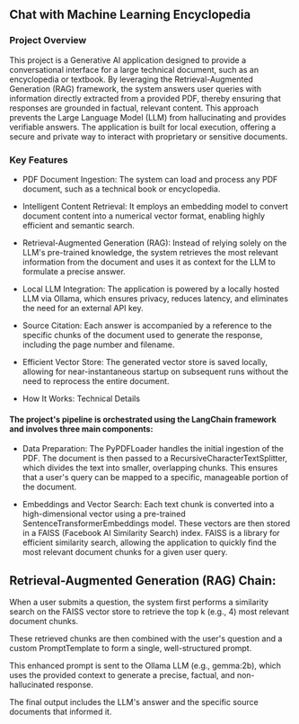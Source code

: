 ## Chat with Machine Learning Encyclopedia

### Project Overview

This project is a Generative AI application designed to provide a conversational interface for a large technical document, such as an encyclopedia or textbook. By leveraging the Retrieval-Augmented Generation (RAG) framework, the system answers user queries with information directly extracted from a provided PDF, thereby ensuring that responses are grounded in factual, relevant content. This approach prevents the Large Language Model (LLM) from hallucinating and provides verifiable answers. The application is built for local execution, offering a secure and private way to interact with proprietary or sensitive documents.

### Key Features

* PDF Document Ingestion: The system can load and process any PDF document, such as a technical book or encyclopedia.

* Intelligent Content Retrieval: It employs an embedding model to convert document content into a numerical vector format, enabling highly efficient and semantic search.

* Retrieval-Augmented Generation (RAG): Instead of relying solely on the LLM's pre-trained knowledge, the system retrieves the most relevant information from the document and uses it as context for the LLM to formulate a precise answer.

* Local LLM Integration: The application is powered by a locally hosted LLM via Ollama, which ensures privacy, reduces latency, and eliminates the need for an external API key.

* Source Citation: Each answer is accompanied by a reference to the specific chunks of the document used to generate the response, including the page number and filename.

* Efficient Vector Store: The generated vector store is saved locally, allowing for near-instantaneous startup on subsequent runs without the need to reprocess the entire document.

* How It Works: Technical Details 

#### The project's pipeline is orchestrated using the LangChain framework and involves three main components:

* Data Preparation: The PyPDFLoader handles the initial ingestion of the PDF. The document is then passed to a RecursiveCharacterTextSplitter, which divides the text into smaller, overlapping chunks. This ensures that a user's query can be mapped to a specific, manageable portion of the document.

* Embeddings and Vector Search: Each text chunk is converted into a high-dimensional vector using a pre-trained SentenceTransformerEmbeddings model. These vectors are then stored in a FAISS (Facebook AI Similarity Search) index. FAISS is a library for efficient similarity search, allowing the application to quickly find the most relevant document chunks for a given user query.

## Retrieval-Augmented Generation (RAG) Chain:

When a user submits a question, the system first performs a similarity search on the FAISS vector store to retrieve the top k (e.g., 4) most relevant document chunks.

These retrieved chunks are then combined with the user's question and a custom PromptTemplate to form a single, well-structured prompt.

This enhanced prompt is sent to the Ollama LLM (e.g., gemma:2b), which uses the provided context to generate a precise, factual, and non-hallucinated response.

The final output includes the LLM's answer and the specific source documents that informed it.
